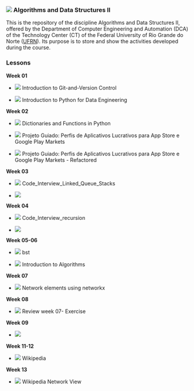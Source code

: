 ### ![](https://em-content.zobj.net/thumbs/72/google/350/woman-technologist_1f469-200d-1f4bb.png)   Algorithms and Data Structures II


This is the repository of the discipline Algorithms and Data Structures II, offered by the Department of Computer Engineering and Automation (DCA) of the Technology Center (CT) of the Federal University of Rio Grande do Norte ([UFRN](https://ufrn.br/)). Its purpose is to store and show the activities developed during the course.
### Lessons
**Week 01**
  - [![](https://img.shields.io/badge/certificate-dataquest-blueviolet)](https://github.com/mairabrito/data_structure_ii/blob/main/lessons/week_01/Introduction-to-Git-and-Version-Control.pdf) Introduction to Git-and-Version Control
  
  - [![](https://img.shields.io/badge/certificate-dataquest-blueviolet)](https://github.com/mairabrito/data_structure_ii/blob/main/lessons/week_01/Introduction-to-Python-for-Data-Engineering.pdf) Introduction to Python for Data Engineering
  
**Week 02**
  - [![](https://img.shields.io/badge/certificate-dataquest-blueviolet)](https://github.com/mairabrito/data_structure_ii/blob/main/lessons/week_02/Dictionaries-and-Functions-in-Python.pdf) Dictionaries and Functions in Python
   
 - [![](https://img.shields.io/badge/Notebook-613e27)](https://github.com/mairabrito/data_structure_ii/blob/main/lessons/week_02/analise_dados_aplicativos_moveis.ipynb)  Projeto Guiado: Perfis de Aplicativos Lucrativos para App Store e Google Play Markets
   
 - [![](https://img.shields.io/badge/Notebook-613e27)](https://github.com/mairabrito/data_structure_ii/blob/main/lessons/week_02/analise_dados_aplicativos_moveis_refatorado.ipynb)  Projeto Guiado: Perfis de Aplicativos Lucrativos para App Store e Google Play Markets - Refactored
   
 **Week 03**
 - [![](https://img.shields.io/badge/Notebook-613e27)](https://github.com/mairabrito/data_structure_ii/blob/main/lessons/week_03/Code_Interview_Linked_Queue_Stacks.ipynb) Code_Interview_Linked_Queue_Stacks

 - [![](https://img.shields.io/badge/Description-loom-4b4157)](https://www.loom.com/share/80b9bd0130d340c8bba71075267de1b9)

 **Week 04**
- [![](https://img.shields.io/badge/Notebook-613e27)](https://github.com/mairabrito/data_structure_ii/blob/main/lessons/week_04/Code_Interview_recursion.ipynb) Code_Interview_recursion

- [![](https://img.shields.io/badge/Description-loom-4b4157)](https://www.loom.com/share/31feb679afd94e6d871575c12200a606)

**Week 05-06**
- [![](https://img.shields.io/badge/Notebook-613e27)](https://github.com/mairabrito/data_structure_ii/blob/main/lessons/week_06/Week_06_bst.ipynb) bst

- [![](https://img.shields.io/badge/certificate-dataquest-blueviolet)](https://github.com/mairabrito/data_structure_ii/blob/main/lessons/week_06/Introduction_to_algorithms.pdf) Introduction to Algorithms

**Week 07**
- [![](https://img.shields.io/badge/Notebook-613e27)](https://github.com/mairabrito/data_structure_ii/blob/main/lessons/week_07/Network_Elements.ipynb) Network elements using networkx

**Week 08**
- [![](https://img.shields.io/badge/Notebook-613e27)](https://github.com/mairabrito/data_structure_ii/blob/main/lessons/week_08/exercise.ipynb) Review week 07- Exercise

**Week 09**
- [![](https://img.shields.io/badge/Folder-68446e)](https://github.com/mairabrito/data_structure_ii/tree/main/lessons/week_09)

**Week 11-12**
- [![](https://img.shields.io/badge/Folder-68446e)](https://github.com/mairabrito/data_structure_ii/tree/main/lessons/week_11_12) Wikipedia

**Week 13**
- [![](https://img.shields.io/badge/Folder-68446e)](https://github.com/mairabrito/data_structure_ii/tree/main/lessons/week_13) Wikipedia Network View
